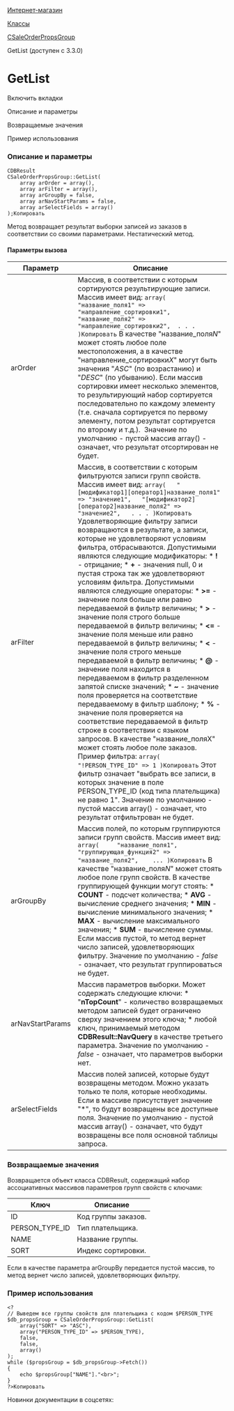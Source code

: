 [Интернет-магазин](/api_help/sale/index.php)

[Классы](/api_help/sale/classes/index.php)

[CSaleOrderPropsGroup](/api_help/sale/classes/csaleorderpropsgroup/index.php)

GetList (доступен с 3.3.0)

GetList
=======

Включить вкладки

Описание и параметры

Возвращаемые значения

Пример использования

### Описание и параметры

```
CDBResult
CSaleOrderPropsGroup::GetList(
	array arOrder = array(),
	array arFilter = array(),
	array arGroupBy = false,
	array arNavStartParams = false,
	array arSelectFields = array()
);Копировать
```

Метод возвращает результат выборки записей из заказов в соответствии со своими параметрами. Нестатический метод.

#### Параметры вызова

| Параметр | Описание |
| --- | --- |
| arOrder | Массив, в соответствии с которым сортируются результирующие записи. Массив имеет вид:  ``` array( 	"название_поля1" => "направление_сортировки1", 	"название_поля2" => "направление_сортировки2", 	. . . )Копировать ```  В качестве "название\_поля*N*" может стоять любое поле местоположения, а в качестве "направление\_сортировки*X*" могут быть значения "*ASC*" (по возрастанию) и "*DESC*" (по убыванию).    Если массив сортировки имеет несколько элементов, то результирующий набор сортируется последовательно по каждому элементу (т.е. сначала сортируется по первому элементу, потом результат сортируется по второму и т.д.).     Значение по умолчанию - пустой массив array() - означает, что результат отсортирован не будет. |
| arFilter | Массив, в соответствии с которым фильтруются записи групп свойств. Массив имеет вид:  ``` array( 	"[модификатор1][оператор1]название_поля1" => "значение1", 	"[модификатор2][оператор2]название_поля2" => "значение2", 	. . . )Копировать ```  Удовлетворяющие фильтру записи возвращаются в результате, а записи, которые не удовлетворяют условиям фильтра, отбрасываются.    Допустимыми являются следующие модификаторы:  * **!** - отрицание; * **+** - значения null, 0 и пустая строка так же удовлетворяют условиям фильтра.  Допустимыми являются следующие операторы:  * **>=** - значение поля больше или равно передаваемой в фильтр величины; * **>** - значение поля строго больше передаваемой в фильтр величины; * **<=** - значение поля меньше или равно передаваемой в фильтр величины; * **<** - значение поля строго меньше передаваемой в фильтр величины; * **@** - значение поля находится в передаваемом в фильтр разделенном запятой списке значений; * **~** - значение поля проверяется на соответствие передаваемому в фильтр шаблону; * **%** - значение поля проверяется на соответствие передаваемой в фильтр строке в соответствии с языком запросов.  В качестве "название\_поляX" может стоять любое поле заказов.    Пример фильтра:  ``` array( 	"!PERSON_TYPE_ID" => 1 )Копировать ```  Этот фильтр означает "выбрать все записи, в которых значение в поле PERSON\_TYPE\_ID (код типа плательщика) не равно 1".    Значение по умолчанию - пустой массив array() - означает, что результат отфильтрован не будет. |
| arGroupBy | Массив полей, по которым группируются записи групп свойств. Массив имеет вид:  ``` array( 	"название_поля1", 	"группирующая_функция2" => "название_поля2",  	... )Копировать ```  В качестве "название\_поля*N*" может стоять любое поле групп свойств. В качестве группирующей функции могут стоять:  * **COUNT** - подсчет количества; * **AVG** - вычисление среднего значения; * **MIN** - вычисление минимального значения; * **MAX** - вычисление максимального значения; * **SUM** - вычисление суммы.  Если массив пустой, то метод вернет число записей, удовлетворяющих фильтру.    Значение по умолчанию - *false* - означает, что результат группироваться не будет. |
| arNavStartParams | Массив параметров выборки. Может содержать следующие ключи:  * "**nTopCount**" - количество возвращаемых методом записей будет ограничено сверху значением этого ключа; * любой ключ, принимаемый методом  **CDBResult::NavQuery**   в качестве третьего параметра.  Значение по умолчанию - *false* - означает, что параметров выборки нет. |
| arSelectFields | Массив полей записей, которые будут возвращены методом. Можно указать только те поля, которые необходимы. Если в массиве присутствует значение "\*", то будут возвращены все доступные поля.    Значение по умолчанию - пустой массив array() - означает, что будут возвращены все поля основной таблицы запроса. |

### Возвращаемые значения

Возвращается объект класса CDBResult, содержащий набор ассоциативных массивов параметров групп свойств с ключами:

| Ключ | Описание |
| --- | --- |
| ID | Код группы заказов. |
| PERSON\_TYPE\_ID | Тип плательщика. |
| NAME | Название группы. |
| SORT | Индекс сортировки. |

Если в качестве параметра arGroupBy передается пустой массив, то метод вернет число записей, удовлетворяющих фильтру.

### Пример использования

```
<?
// Выведем все группы свойств для плательщика с кодом $PERSON_TYPE
$db_propsGroup = CSaleOrderPropsGroup::GetList(
	array("SORT" => "ASC"),
	array("PERSON_TYPE_ID" => $PERSON_TYPE),
	false,
	false,
	array()
);
while ($propsGroup = $db_propsGroup->Fetch())
{
	echo $propsGroup["NAME"]."<br>";
}
?>Копировать
```

Новинки документации в соцсетях: